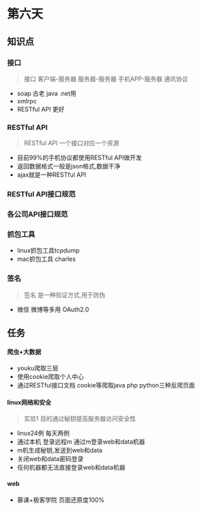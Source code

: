 # 第六天

## 知识点

### 接口

> 接口 客户端-服务器 服务器-服务器 手机APP-服务器 通讯协议

* soap    	古老 java .net用
* xmlrpc 	
* RESTful API 更好


### RESTful API

> RESTful API 一个接口对应一个资源 

* 目前99%的手机协议都使用RESTful API做开发
* 返回数据格式一般是json格式,数据干净
* ajax就是一种RESTful API

### RESTful API接口规范


### 各公司API接口规范


### 抓包工具
* linux抓包工具tcpdump
* mac抓包工具 charles


### 签名

> 签名 是一种验证方式,用于防伪

* 微信 微博等多用 OAuth2.0


## 任务

#### 爬虫+大数据
* youku爬取三层
* 使用cookie爬取个人中心
* 通过RESTful接口文档 cookie等爬取java php python三种反爬页面

#### linux网络和安全

> 实验1 目的通过秘钥提高服务器访问安全性

* linux24例 每天两例
* 通过本机 登录远程m 通过m登录web和data机器
* m机生成秘钥,发送到web和data
* 关闭web和data密码登录
* 任何机器都无法直接登录web和data机器


#### web
* 慕课+极客学院 页面还原度100%